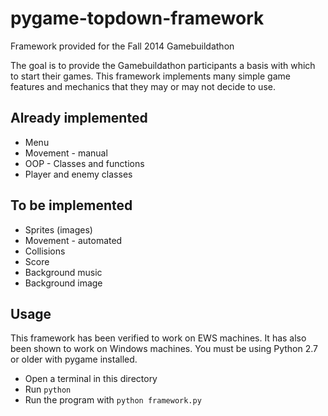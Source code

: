 pygame-topdown-framework
========================

Framework provided for the Fall 2014 Gamebuildathon

The goal is to provide the Gamebuildathon participants a basis with which to start their games. This framework implements many simple game features and mechanics that they may or may not decide to use.

Already implemented
-------------------

 * Menu
 * Movement - manual
 * OOP - Classes and functions
 * Player and enemy classes

To be implemented
-----------------

 * Sprites (images)
 * Movement - automated
 * Collisions
 * Score
 * Background music
 * Background image

Usage
-----

This framework has been verified to work on EWS machines. It has also been shown to work on Windows machines. You must be using Python 2.7 or older with pygame installed.

 * Open a terminal in this directory
 * Run `python`
 * Run the program with `python framework.py`